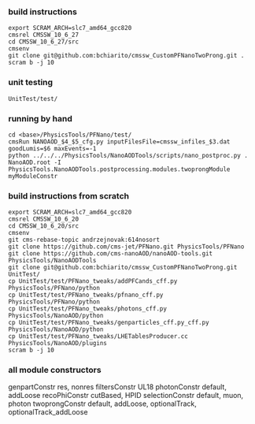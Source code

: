 ### build instructions
```
export SCRAM_ARCH=slc7_amd64_gcc820
cmsrel CMSSW_10_6_27
cd CMSSW_10_6_27/src
cmsenv
git clone git@github.com:bchiarito/cmssw_CustomPFNanoTwoProng.git .
scram b -j 10
```

### unit testing
```
UnitTest/test/
```

### running by hand
```
cd <base>/PhysicsTools/PFNano/test/
cmsRun NANOAOD_$4_$5_cfg.py inputFilesFile=cmssw_infiles_$3.dat goodLumis=$6 maxEvents=-1
python ../../../PhysicsTools/NanoAODTools/scripts/nano_postproc.py . NanoAOD.root -I PhysicsTools.NanoAODTools.postprocessing.modules.twoprongModule myModuleConstr
```

### build instructions from scratch
```
export SCRAM_ARCH=slc7_amd64_gcc820
cmsrel CMSSW_10_6_20
cd CMSSW_10_6_20/src
cmsenv
git cms-rebase-topic andrzejnovak:614nosort
git clone https://github.com/cms-jet/PFNano.git PhysicsTools/PFNano
git clone https://github.com/cms-nanoAOD/nanoAOD-tools.git PhysicsTools/NanoAODTools
git clone git@github.com:bchiarito/cmssw_CustomPFNanoTwoProng.git UnitTest/
cp UnitTest/test/PFNano_tweaks/addPFCands_cff.py PhysicsTools/PFNano/python
cp UnitTest/test/PFNano_tweaks/pfnano_cff.py PhysicsTools/PFNano/python
cp UnitTest/test/PFNano_tweaks/photons_cff.py PhysicsTools/NanoAOD/python
cp UnitTest/test/PFNano_tweaks/genparticles_cff.py_cff.py PhysicsTools/NanoAOD/python
cp UnitTest/test/PFNano_tweaks/LHETablesProducer.cc PhysicsTools/NanoAOD/plugins
scram b -j 10
```

### all module constructors
genpartConstr   res, nonres
filtersConstr   UL18
photonConstr    default, addLoose
recoPhiConstr   cutBased, HPID
selectionConstr default, muon, photon
twoprongConstr  default, addLoose, optionalTrack, optionalTrack_addLoose

